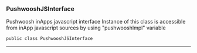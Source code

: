 ### PushwooshJSInterface <a name="PushwooshJSInterface"></a>
 Pushwoosh inApps javascript interface
 Instance of this class is accessible from inApp javascript sources by using "pushwooshImpl" variable

```
public class PushwooshJSInterface 
```
---
